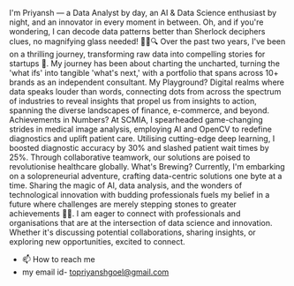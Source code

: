 I'm Priyansh — a Data Analyst by day, an AI & Data Science enthusiast by night, and an innovator in every moment in between. Oh, and if you're wondering, I can decode data patterns better than Sherlock deciphers clues, no magnifying glass needed! 🧙‍♂️🔍
Over the past two years, I've been on a thrilling journey, transforming raw data into compelling stories for startups 🚀. My journey has been about charting the uncharted, turning the 'what ifs' into tangible 'what's next,' with a portfolio that spans across 10+ brands as an independent consultant.
My Playground?
Digital realms where data speaks louder than words, connecting dots from across the spectrum of industries to reveal insights that propel us from insights to action, spanning the diverse landscapes of finance, e-commerce, and beyond.
Achievements in Numbers?
At SCMIA, I spearheaded game-changing strides in medical image analysis, employing AI and OpenCV to redefine diagnostics and uplift patient care. Utilising cutting-edge deep learning, I boosted diagnostic accuracy by 30% and slashed patient wait times by 25%. Through collaborative teamwork, our solutions are poised to revolutionise healthcare globally.
What's Brewing?
Currently, I'm embarking on a solopreneurial adventure, crafting data-centric solutions one byte at a time. Sharing the magic of AI, data analysis, and the wonders of technological innovation with budding professionals fuels my belief in a future where challenges are merely stepping stones to greater achievements 🌱📘.
I am eager to connect with professionals and organisations that are at the intersection of data science and innovation. Whether it's discussing potential collaborations, sharing insights, or exploring new opportunities, excited to connect.

- 📫 How to reach me  
- my email id- topriyanshgoel@gmail.com



